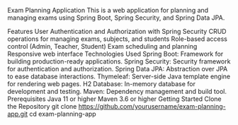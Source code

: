 Exam Planning Application
This is a web application for planning and managing exams using Spring Boot, Spring Security, and Spring Data JPA.

Features
User Authentication and Authorization with Spring Security
CRUD operations for managing exams, subjects, and students
Role-based access control (Admin, Teacher, Student)
Exam scheduling and planning
Responsive web interface
Technologies Used
Spring Boot: Framework for building production-ready applications.
Spring Security: Security framework for authentication and authorization.
Spring Data JPA: Abstraction over JPA to ease database interactions.
Thymeleaf: Server-side Java template engine for rendering web pages.
H2 Database: In-memory database for development and testing.
Maven: Dependency management and build tool.
Prerequisites
Java 11 or higher
Maven 3.6 or higher
Getting Started
Clone the Repository
git clone https://github.com/yourusername/exam-planning-app.git
cd exam-planning-app
